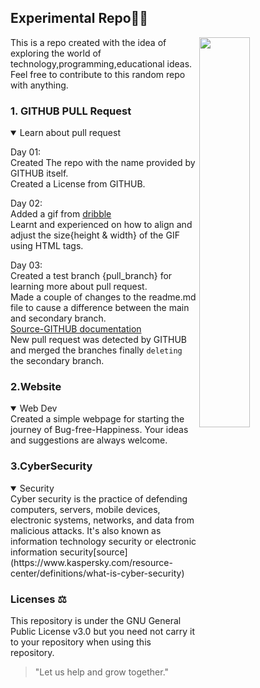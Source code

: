 <h2>Experimental Repo🧪🐛</h2>     

<img align=right width=40% height=40% src="think.gif">  

This is a repo created with the idea of exploring the world of technology,programming,educational ideas.  
Feel free to contribute to this random repo with anything.  

<!--details>
<summary>How do I dropdown?</summary>
<br>
This is how you dropdown.
</detail-->  


<h3>1. GITHUB PULL Request</h3>
<details open><summary>Learn about pull request</summary>
  
Day 01:  
Created The repo with the name provided by GITHUB itself.  
Created a License from GITHUB.    

  
Day 02:  
Added a gif from [dribble](https://dribbble.com/shots/15617302-Overthinking/attachments/7406673?mode=media)  
Learnt and experienced on how to align and adjust the size{height & width} of the GIF using HTML tags.  
<!--<img width=340 height=350 src="think.gif"-->  
  
Day 03:  
Created a test branch {pull_branch} for learning more about pull request.  
Made a couple of changes to the readme.md file to cause a difference between the main and secondary branch.  
[Source-GITHUB documentation](https://docs.github.com/en/pull-requests/collaborating-with-pull-requests/proposing-changes-to-your-work-with-pull-requests/about-pull-requests)  
New pull request was detected by GITHUB and merged the branches finally `deleting` the secondary branch.  
</details>  

<h3>2.Website</h3>  
<details open><summary>Web Dev</summary>    
Created a simple webpage for starting the journey of Bug-free-Happiness.  
Your ideas and suggestions are always welcome.    
</details>  

<h3>3.CyberSecurity</h3>
<details open><summary>Security</summary>
Cyber security is the practice of defending computers, servers, mobile devices, electronic systems, networks, and data from malicious attacks. It's also known as information technology security or electronic information security[source](https://www.kaspersky.com/resource-center/definitions/what-is-cyber-security)
</details>


   
<h3>Licenses ⚖</h3>  
This repository is under the GNU General Public License v3.0 but you need not carry it to your repository when using this repository.     

>"Let us help and grow together."   

